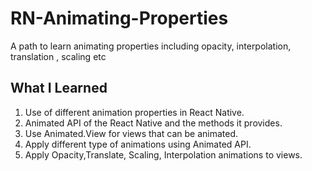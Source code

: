 # RN-Animating-Properties
A path to learn animating properties including opacity, interpolation, translation , scaling etc

## What I Learned

  1. Use of different animation properties in React Native.
  2. Animated API of the React Native and the methods it provides.
  3. Use Animated.View for views that can be animated.
  4. Apply different type of animations using Animated API.
  4. Apply Opacity,Translate, Scaling, Interpolation animations to views.
